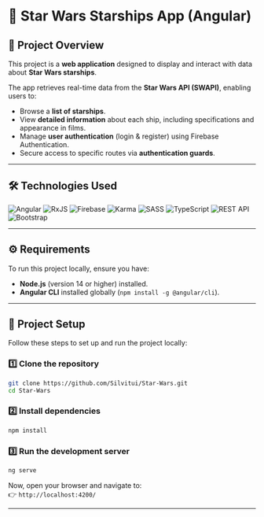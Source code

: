 # 🚀 Star Wars Starships App (Angular)

## 📌 Project Overview
This project is a **web application** designed to display and interact with data about **Star Wars starships**.

The app retrieves real-time data from the **Star Wars API (SWAPI)**, enabling users to:
- Browse a **list of starships**.
- View **detailed information** about each ship, including specifications and appearance in films.
- Manage **user authentication** (login & register) using Firebase Authentication.
- Secure access to specific routes via **authentication guards**.
---

## 🛠️ **Technologies Used**

![Angular](https://img.shields.io/badge/Angular-DD0031?style=for-the-badge&logo=angular&logoColor=white)
![RxJS](https://img.shields.io/badge/RxJS-B7178C?style=for-the-badge&logo=reactivex&logoColor=white)
![Firebase](https://img.shields.io/badge/Firebase-FFCA28?style=for-the-badge&logo=firebase&logoColor=black)
![Karma](https://img.shields.io/badge/Karma-45D164?style=for-the-badge&logo=karma&logoColor=white)
![SASS](https://img.shields.io/badge/SASS-CC6699?style=for-the-badge&logo=sass&logoColor=white)
![TypeScript](https://img.shields.io/badge/TypeScript-3178C6?style=for-the-badge&logo=typescript&logoColor=white)
![REST API](https://img.shields.io/badge/REST%20API-02569B?style=for-the-badge&logo=postman&logoColor=white)
![Bootstrap](https://img.shields.io/badge/Bootstrap-7952B3?style=for-the-badge&logo=bootstrap&logoColor=white)

---

## ⚙️ **Requirements**
To run this project locally, ensure you have:

- **Node.js** (version 14 or higher) installed.
- **Angular CLI** installed globally (`npm install -g @angular/cli`).
---

## 🚀 **Project Setup**
Follow these steps to set up and run the project locally:

### **1️⃣ Clone the repository**
```sh
git clone https://github.com/Silvitui/Star-Wars.git
cd Star-Wars
```

### **2️⃣ Install dependencies**
```sh
npm install
```

### **3️⃣ Run the development server**
```sh
ng serve
```
Now, open your browser and navigate to:  
👉 `http://localhost:4200/`

---



